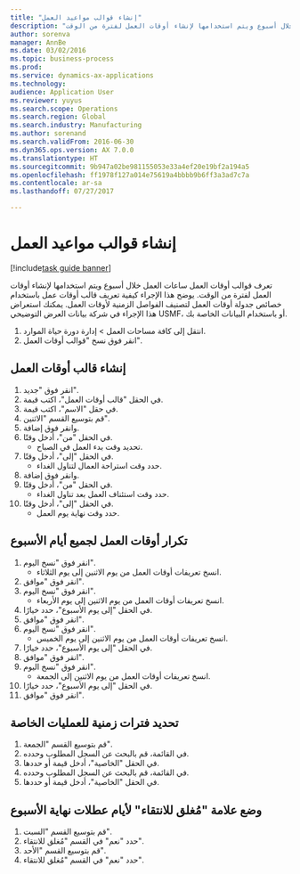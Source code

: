 ```yaml
--- 
title: "إنشاء قوالب مواعيد العمل"
description: "تعرف قوالب أوقات العمل ساعات العمل خلال أسبوع ويتم استخدامها لإنشاء أوقات العمل لفترة من الوقت."
author: sorenva
manager: AnnBe
ms.date: 03/02/2016
ms.topic: business-process
ms.prod: 
ms.service: dynamics-ax-applications
ms.technology: 
audience: Application User
ms.reviewer: yuyus
ms.search.scope: Operations
ms.search.region: Global
ms.search.industry: Manufacturing
ms.author: sorenand
ms.search.validFrom: 2016-06-30
ms.dyn365.ops.version: AX 7.0.0
ms.translationtype: HT
ms.sourcegitcommit: 9b947a02be981155053e33a4ef20e19bf2a194a5
ms.openlocfilehash: ff1978f127a014e75619a4bbbb9b6ff3a3ad7c7a
ms.contentlocale: ar-sa
ms.lasthandoff: 07/27/2017

---
```

# <a name="create-working-time-templates"></a>إنشاء قوالب مواعيد العمل

[!include[task guide banner](../../includes/task-guide-banner.md)]

تعرف قوالب أوقات العمل ساعات العمل خلال أسبوع ويتم استخدامها لإنشاء أوقات العمل لفترة من الوقت. يوضح هذا الإجراء كيفية تعريف قالب أوقات عمل باستخدام خصائص جدولة أوقات العمل لتصنيف الفواصل الزمنية لأوقات العمل. يمكنك استعراض هذا الإجراء في شركة بيانات العرض التوضيحي USMF، أو باستخدام البيانات الخاصة بك.

1. انتقل إلى كافة مساحات العمل > إدارة دورة حياة الموارد.
2. انقر فوق نسخ "قوالب أوقات العمل".

## <a name="create-working-time-template"></a>إنشاء قالب أوقات العمل
1. انقر فوق "جديد".
2. في الحقل "قالب أوقات العمل"، اكتب قيمة.
3. في حقل "الاسم"، اكتب قيمة.
4. قم بتوسيع القسم "الاثنين".
5. وانقر فوق إضافة.
6. في الحقل "من"، أدخل وقتًا.
    * تحديد وقت بدء العمل في الصباح.  
7. في الحقل "إلى"، أدخل وقتًا.
    * حدد وقت استراحة العمال لتناول الغداء.  
8. وانقر فوق إضافة.
9. في الحقل "من"، أدخل وقتًا.
    * حدد وقت استئناف العمل بعد تناول الغداء.  
10. في الحقل "إلى"، أدخل وقتًا.
    * حدد وقت نهاية يوم العمل.  

## <a name="replicate-working-times-to-all-week-days"></a>تكرار أوقات العمل لجميع أيام الأسبوع
1. انقر فوق "نسخ اليوم".
    * انسخ تعريفات أوقات العمل من يوم الاثنين إلى يوم الثلاثاء.  
2. انقر فوق "موافق".
3. انقر فوق "نسخ اليوم".
    * انسخ تعريفات أوقات العمل من يوم الاثنين إلى يوم الأربعاء.  
4. في الحقل "إلى يوم الأسبوع"، حدد خيارًا.
5. انقر فوق "موافق".
6. انقر فوق "نسخ اليوم".
    * انسخ تعريفات أوقات العمل من يوم الاثنين إلى يوم الخميس.  
7. في الحقل "إلى يوم الأسبوع"، حدد خيارًا.
8. انقر فوق "موافق".
9. انقر فوق "نسخ اليوم".
    * انسخ تعريفات أوقات العمل من يوم الاثنين إلى الجمعة.  
10. في الحقل "إلى يوم الأسبوع"، حدد خيارًا.
11. انقر فوق "موافق".

## <a name="define-time-slots-for-special-operations"></a>تحديد فترات زمنية للعمليات الخاصة
1. قم بتوسيع القسم "الجمعة".
2. في القائمة، قم بالبحث عن السجل المطلوب وحدده.
3. في الحقل "الخاصية"، أدخل قيمة أو حددها.
4. في القائمة، قم بالبحث عن السجل المطلوب وحدده.
5. في الحقل "الخاصية"، أدخل قيمة أو حددها.

## <a name="mark-weekend-days-as-closed-for-pickup"></a>وضع علامة "مُغلق للانتقاء" لأيام عطلات نهاية الأسبوع
1. قم بتوسيع القسم "السبت".
2. حدد "نعم" في القسم "مُغلق للانتقاء".
3. قم بتوسيع القسم "الأحد".
4. حدد "نعم" في القسم "مُغلق للانتقاء".


